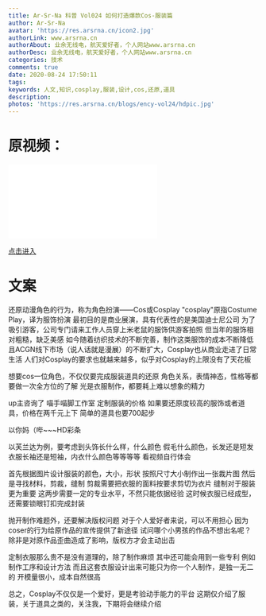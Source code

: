 ```yaml
---
title: Ar-Sr-Na 科普 Vol024 如何打造爆款Cos-服装篇
author: Ar-Sr-Na
avatar: 'https://res.arsrna.cn/icon2.jpg'
authorLink: www.arsrna.cn
authorAbout: 业余无线电，航天爱好者，个人网站www.arsrna.cn
authorDesc: 业余无线电，航天爱好者，个人网站www.arsrna.cn
categories: 技术
comments: true
date: 2020-08-24 17:50:11
tags:
keywords: 人文,知识,cosplay,服装,设计,cos,还原,道具
description:
photos: 'https://res.arsrna.cn/blogs/ency-vol24/hdpic.jpg'
---
```


# 原视频：
<iframe src="//player.bilibili.com/player.html?aid=711760985&bvid=BV1iD4y127iS&cid=227681241&page=1" scrolling="no" border="0" frameborder="no" framespacing="0" allowfullscreen="true"> </iframe>

<a href="https://www.bilibili.com/video/BV1iD4y127iS" target="_blank">点击进入</a>



# 文案
还原动漫角色的行为，称为角色扮演——Cos或Cosplay
"cosplay"原指Costume Play，译为服饰扮演
最初目的是商业展演，具有代表性的是美国迪士尼公司
为了吸引游客，公司专门请来工作人员穿上米老鼠的服饰供游客拍照
但当年的服饰相对粗糙，缺乏美感
如今随着纺织技术的不断完善，制作这类服饰的成本不断降低
且ACGN线下市场（说人话就是漫展）的不断扩大，Cosplay也从商业走进了日常生活
人们对Cosplay的要求也就越来越多，似乎对Cosplay的上限没有了天花板

想要cos一位角色，不仅仅要完成服装道具的还原
角色关系，表情神态，性格等都要做一次全方位的了解
光是衣服制作，都要耗上难以想象的精力

up主咨询了 喵手喵脚工作室 定制服装的价格
如果要还原度较高的服饰或者道具，价格在两千元上下
简单的道具也要700起步

以你妈（哔~~~HD彩条

以芙兰达为例，要考虑到头饰长什么样，什么颜色
假毛什么颜色，长发还是短发
衣服长袖还是短袖，内衣什么颜色等等等等
看视频自行体会

首先根据图片设计服装的颜色，大小，形状
按照尺寸大小制作出一张裁片图
然后是寻找材料，剪裁，缝制
剪裁需要把衣服的面料按要求剪切为衣片
缝制对于服装更为重要
这两步需要一定的专业水平，不然只能依据经验
这时候衣服已经成型，还需要锁眼钉扣完成封装

抛开制作难题外，还要解决版权问题
对于个人爱好者来说，可以不用担心
因为coser的行为给原作品的宣传提供了新途径
试问哪个小男孩的作品不想出名呢？
除非是对原作品歪曲造成了影响，版权方才会主动出击

定制衣服那么贵不是没有道理的，除了制作麻烦
其中还可能会用到一些专利
例如制作工序和设计方法
而且这套衣服设计出来可能只为你一个人制作，是独一无二的
开模量很小，成本自然很高


总之，Cosplay不仅仅是一个爱好，更是考验动手能力的平台
这期仅介绍了服装，关于道具之类的，关注我，下期将会继续介绍
